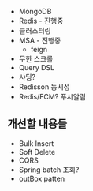 
- MongoDB 
- Redis - 진행중 
- 클러스터링 
- MSA - 진행중
	- feign
- 무한 스크롤 
- Query DSL 
- 샤딩? 
- Redisson 동시성 
- Redis/FCM? 푸시알림 
## 개선할 내용들
- Bulk Insert
- Soft Delete
- CQRS
- Spring batch 조회?
- outBox patten




